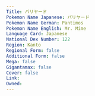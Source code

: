 ```yaml
---
﻿Title: バリヤード
Pokemon Name Japanese: バリヤード
Pokemon Name German: Pantimos
Pokemon Name English: Mr. Mime
Language Card: Japanese
National Dex Number: 122
Region: Kanto
Regional Form: false
Additional Form: false
Mega: false
Gigantamax: false
Cover: false
Link: 
Owned: 
---
```


